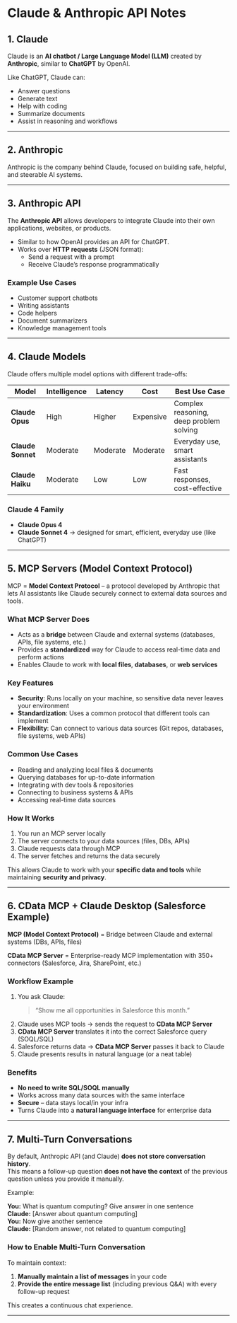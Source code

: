 # Claude & Anthropic API Notes

## 1. Claude
Claude is an **AI chatbot / Large Language Model (LLM)** created by **Anthropic**, similar to **ChatGPT** by OpenAI.

Like ChatGPT, Claude can:
- Answer questions
- Generate text
- Help with coding
- Summarize documents
- Assist in reasoning and workflows

---

## 2. Anthropic
Anthropic is the company behind Claude, focused on building safe, helpful, and steerable AI systems.

---

## 3. Anthropic API
The **Anthropic API** allows developers to integrate Claude into their own applications, websites, or products.

- Similar to how OpenAI provides an API for ChatGPT.
- Works over **HTTP requests** (JSON format):
  - Send a request with a prompt
  - Receive Claude’s response programmatically

### Example Use Cases
- Customer support chatbots  
- Writing assistants  
- Code helpers  
- Document summarizers  
- Knowledge management tools  

---

## 4. Claude Models

Claude offers multiple model options with different trade-offs:

| Model           | Intelligence | Latency       | Cost          | Best Use Case |
|----------------|-------------|--------------|--------------|---------------|
| **Claude Opus** | High        | Higher       | Expensive    | Complex reasoning, deep problem solving |
| **Claude Sonnet** | Moderate  | Moderate    | Moderate    | Everyday use, smart assistants |
| **Claude Haiku** | Moderate   | Low         | Low         | Fast responses, cost-effective |

### Claude 4 Family
- **Claude Opus 4**
- **Claude Sonnet 4** → designed for smart, efficient, everyday use (like ChatGPT)

---

## 5. MCP Servers (Model Context Protocol)

MCP = **Model Context Protocol** – a protocol developed by Anthropic that lets AI assistants like Claude securely connect to external data sources and tools.

### What MCP Server Does
- Acts as a **bridge** between Claude and external systems (databases, APIs, file systems, etc.)
- Provides a **standardized** way for Claude to access real-time data and perform actions
- Enables Claude to work with **local files**, **databases**, or **web services**

### Key Features
- **Security**: Runs locally on your machine, so sensitive data never leaves your environment  
- **Standardization**: Uses a common protocol that different tools can implement  
- **Flexibility**: Can connect to various data sources (Git repos, databases, file systems, web APIs)

### Common Use Cases
- Reading and analyzing local files & documents  
- Querying databases for up-to-date information  
- Integrating with dev tools & repositories  
- Connecting to business systems & APIs  
- Accessing real-time data sources  

### How It Works
1. You run an MCP server locally  
2. The server connects to your data sources (files, DBs, APIs)  
3. Claude requests data through MCP  
4. The server fetches and returns the data securely  

This allows Claude to work with your **specific data and tools** while maintaining **security and privacy**.

---

## 6. CData MCP + Claude Desktop (Salesforce Example)

**MCP (Model Context Protocol)** = Bridge between Claude and external systems (DBs, APIs, files)

**CData MCP Server** = Enterprise-ready MCP implementation with 350+ connectors (Salesforce, Jira, SharePoint, etc.)

### Workflow Example
1. You ask Claude:  
   > “Show me all opportunities in Salesforce this month.”
2. Claude uses MCP tools → sends the request to **CData MCP Server**  
3. **CData MCP Server** translates it into the correct Salesforce query (SOQL/SQL)  
4. Salesforce returns data → **CData MCP Server** passes it back to Claude  
5. Claude presents results in natural language (or a neat table)

### Benefits
- **No need to write SQL/SOQL manually**  
- Works across many data sources with the same interface  
- **Secure** – data stays local/in your infra  
- Turns Claude into a **natural language interface** for enterprise data  

---

## 7. Multi-Turn Conversations

By default, Anthropic API (and Claude) **does not store conversation history**.  
This means a follow-up question **does not have the context** of the previous question unless you provide it manually.

Example:

**You:** What is quantum computing? Give answer in one sentence  
**Claude:** [Answer about quantum computing]  
**You:** Now give another sentence  
**Claude:** [Random answer, not related to quantum computing]

### How to Enable Multi-Turn Conversation
To maintain context:
1. **Manually maintain a list of messages** in your code
2. **Provide the entire message list** (including previous Q&A) with every follow-up request

This creates a continuous chat experience.

---
